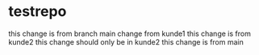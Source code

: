 # testrepo
this change is from branch main
change from kunde1
this change is from kunde2
this change should only be in kunde2
this change is from main
